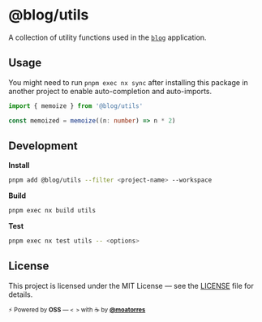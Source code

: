 # @blog/utils

A collection of utility functions used in the [`blog`](https://github.com/moatorres/website/tree/main/apps/blog) application.

## Usage

You might need to run `pnpm exec nx sync` after installing this package in another project to enable auto-completion and auto-imports.

```ts
import { memoize } from '@blog/utils'

const memoized = memoize((n: number) => n * 2)
```

## Development

**Install**

```sh
pnpm add @blog/utils --filter <project-name> --workspace
```

**Build**

```sh
pnpm exec nx build utils
```

**Test**

```sh
pnpm exec nx test utils -- <options>
```

## License

This project is licensed under the MIT License — see the [LICENSE](https://github.com/moatorres/website/blob/main/LICENSE) file for details.

<sub>⚡️ Powered by **OSS** — `< >` with ☕️ by [**@moatorres**](https://github.com/moatorres)</sub>
